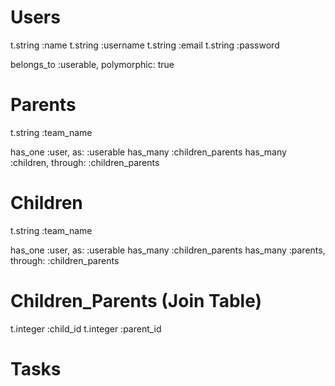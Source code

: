 # Users

t.string :name
t.string :username
t.string :email
t.string :password

belongs_to :userable, polymorphic: true

# Parents

t.string :team_name

has_one :user, as: :userable
has_many :children_parents
has_many :children, through: :children_parents

# Children

t.string :team_name

has_one :user, as: :userable
has_many :children_parents
has_many :parents, through: :children_parents

# Children_Parents (Join Table)

t.integer :child_id
t.integer :parent_id

# Tasks